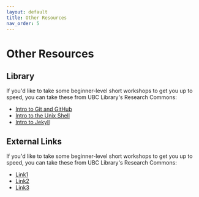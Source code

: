 ```yaml
---
layout: default
title: Other Resources
nav_order: 5
---
```

# Other Resources
## Library 
If you'd like to take some beginner-level short workshops to get you up to speed, you can take these from UBC Library's Research Commons:
-  [Intro to Git and GitHub](https://ubc-library-rc.github.io/intro-git/)
-  [Intro to the Unix Shell](https://ubc-library-rc.github.io/intro-shell/)
-  [Intro to Jekyll](https://ubc-library-rc.github.io/intro-jekyll/)

## External Links
If you'd like to take some beginner-level short workshops to get you up to speed, you can take these from UBC Library's Research Commons:
-  [Link1](https://ubc-library-rc.github.io/intro-git/)
-  [Link2](https://ubc-library-rc.github.io/intro-shell/)
-  [Link3](https://ubc-library-rc.github.io/intro-jekyll/)
